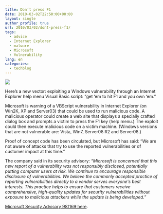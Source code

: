 ```yaml
---
title: Don’t press F1
date: 2010-03-02T22:50:00+00:00
layout: single
author_profile: true
url: 2010/03/02/dont-press-f1/
tags:
  - advice
  - Internet Explorer
  - malware
  - Microsoft
  - Vulnerability
lang: en
categories: 
  - techblog
---
```

[![](http://1.bp.blogspot.com/_vaUVXcmC3OI/S42LF_LCfVI/AAAAAAAABFE/wkzDVeitV10/s640/careful_20with_20F1.png)](http://1.bp.blogspot.com/_vaUVXcmC3OI/S42LF_LCfVI/AAAAAAAABFE/wkzDVeitV10/s1600-h/careful_20with_20F1.png)

Here’s a new vector: exploiting a Windows vulnerability through an Internet Explorer help menu Visual Basic script: “get ‘em to hit F1 and you own ‘em.”

Microsoft is warning of a VBScript vulnerability in Internet Explorer (on Win2K, XP and Server03) that could be used to run malicious code. A malicious operator could create a web site that displays a specially crafted dialog box and prompts a victim to press the F1 key (help menu.) The exploit could then execute malicious code on a victim machine. (Windows versions that are not vulnerable are: Vista, Win7, Server08 R2 and Server08.)

Proof of concept code has been circulated, but Microsoft has said: “We are not aware of attacks that try to use the reported vulnerabilities or of customer impact at this time.”

The company said in its security advisory: _“Microsoft is concerned that this new report of a vulnerability was not responsibly disclosed, potentially putting computer users at risk. We continue to encourage responsible disclosure of vulnerabilities. We believe the commonly accepted practice of reporting vulnerabilities directly to a vendor serves everyone's best interests. This practice helps to ensure that customers receive comprehensive, high-quality updates for security vulnerabilities without exposure to malicious attackers while the update is being developed.”_

[Microsoft Security Advisory 981169 here](http://www.microsoft.com/technet/security/advisory/981169.mspx).